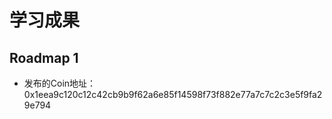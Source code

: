 # 学习成果

## Roadmap 1
- 发布的Coin地址：
  0x1eea9c120c12c42cb9b9f62a6e85f14598f73f882e77a7c7c2c3e5f9fa29e794
